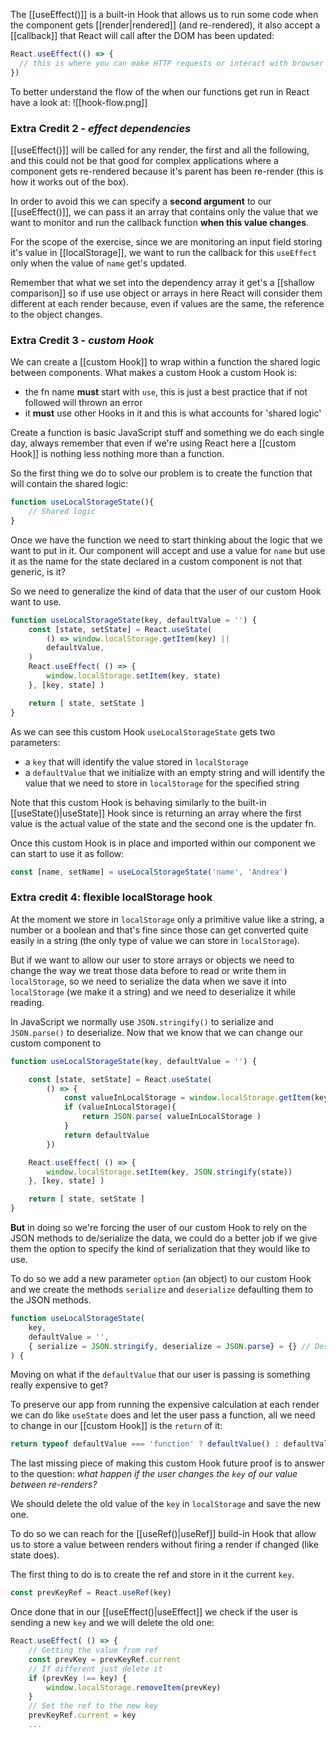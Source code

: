 The [[useEffect()]] is a built-in Hook that allows us to run some code when the component gets [[render|rendered]] (and re-rendered), it also accept a [[callback]] that React will call after the DOM has been updated:
```js
React.useEffect(() => {
  // this is where you can make HTTP requests or interact with browser APIs.
})
```
To better understand the flow of the when our functions get run in React have a look at: ![[hook-flow.png]]

### Extra Credit 2 - *effect dependencies*
[[useEffect()]] will be called for any render, the first and all the following, and this could not be that good for complex applications where a component gets re-rendered because it's parent has been re-render (this is how it works out of the box).

In order to avoid this we can specify a **second argument** to our [[useEffect()]], we can pass it an array that contains only the value that we want to monitor and run the callback function **when this value changes**.

For the scope of the exercise, since we are monitoring an input field storing it's value in [[localStorage]], we want to run the callback for this `useEffect` only when the value of `name` get's updated.

Remember that what we set into the dependency array it get's a [[shallow comparison]] so if use use object or arrays in here React will consider them different at each render because, even if values are the same, the reference to the object changes.

### Extra Credit 3 - *custom Hook*
We can create a [[custom Hook]] to wrap within a function the shared logic between components. What makes a custom Hook a custom Hook is:
* the fn name **must** start with `use`, this is just a best practice that if not followed will thrown an error
* it **must** use other Hooks in it and this is what accounts for 'shared logic'

Create a function is basic JavaScript stuff and something we do each single day, always remember that even if we're using React here a [[custom Hook]] is nothing less nothing more than a function.

So the first thing we do to solve our problem is to create the function that will contain the shared logic:
```js
function useLocalStorageState(){
	// Shared logic
}
```
Once we have the function we need to start thinking about the logic that we want to put in it. Our component will accept and use a value for `name` but use it as the name for the state declared in a custom component is not that generic, is it?

So we need to generalize the kind of data that the user of our custom Hook want to use.
```js
function useLocalStorageState(key, defaultValue = '') {
	const [state, setState] = React.useState(
		() => window.localStorage.getItem(key) || 
		defaultValue,
	)
	React.useEffect( () => {
		window.localStorage.setItem(key, state)
	}, [key, state] )

	return [ state, setState ]
}
```
As we can see this custom Hook `useLocalStorageState` gets two parameters:
* a `key` that will identify the value stored in `localStorage`
* a `defaultValue` that we initialize with an empty string and will identify the value that we need to store in `localStorage` for the specified string

Note that this custom Hook is behaving similarly to the built-in [[useState()|useState]] Hook since is returning an array where the first value is the actual value of the state and the second one is the updater fn.

Once this custom Hook is in place and imported within our component we can start to use it as follow:
```js
const [name, setName] = useLocalStorageState('name', 'Andrea')
```

### Extra credit 4: flexible localStorage hook
At the moment we store in `localStorage` only a primitive value like a string, a number or a boolean and that's fine since those can get converted quite easily in a string (the only type of value we can store in `localStorage`).

But if we want to allow our user to store arrays or objects we need to change the way we treat those data before to read or write them in `localStorage`, so we need to serialize the data when we save it into `localStorage` (we make it a string) and we need to deserialize it while reading.

In JavaScript we normally use `JSON.stringify()` to serialize and `JSON.parse()` to deserialize. Now that we know that we can change our custom component to 
```js
function useLocalStorageState(key, defaultValue = '') {

	const [state, setState] = React.useState(
		() => {
			const valueInLocalStorage = window.localStorage.getItem(key);
			if (valueInLocalStorage){
				return JSON.parse( valueInLocalStorage )
			}  
			return defaultValue
		})

	React.useEffect( () => {
		window.localStorage.setItem(key, JSON.stringify(state))
	}, [key, state] )

	return [ state, setState ]
}
```
**But** in doing so we're forcing the user of our custom Hook to rely on the JSON methods to de/serialize the data, we could do a better job if we give them the option to specify the kind of serialization that they would like to use.

To do so we add a new parameter `option` (an object) to our custom Hook and we create the methods `serialize` and `deserialize` defaulting them to the JSON methods.
```js
function useLocalStorageState(
	key, 
	defaultValue = '',
	{ serialize = JSON.stringify, deserialize = JSON.parse} = {} // Destructured options
) {
```

Moving on what if the `defaultValue` that our user is passing is something really expensive to get?

To preserve our app from running the expensive calculation at each render we can do like `useState` does and let the user pass a function, all we need to change in our [[custom Hook]] is the `return` of it:
```js
return typeof defaultValue === 'function' ? defaultValue() : defaultValue
```
The last missing piece of making this custom Hook future proof is to answer to the question: *what happen if the user changes the `key` of our value between re-renders?*

We should delete the old value of the `key` in `localStorage` and save the new one.

To do so we can reach for the [[useRef()|useRef]] build-in Hook that allow us to store a value between renders without firing a render if changed (like state does).

The first thing to do is to create the ref and store in it the current `key`.
```js
const prevKeyRef = React.useRef(key)
```
Once done that in our [[useEffect()|useEffect]] we check if the user is sending a new `key` and we will delete the old one:
```js
React.useEffect( () => {
	// Getting the value from ref
	const prevKey = prevKeyRef.current
	// If different just delete it
	if (prevKey !== key) {
		window.localStorage.removeItem(prevKey)
	}
	// Set the ref to the new key
	prevKeyRef.current = key
	...
```